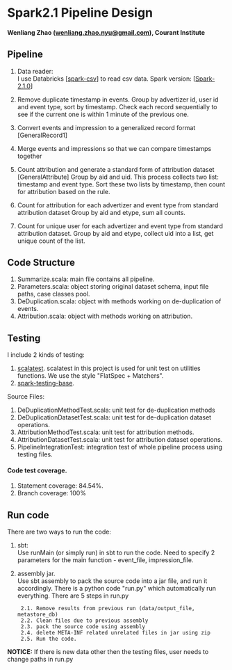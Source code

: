 # Spark2.1 Pipeline Design

#### Wenliang Zhao (wenliang.zhao.nyu@gmail.com), Courant Institute

## Pipeline
1. Data reader:  
	I use Databricks [[spark-csv](https://github.com/databricks/spark-csv)] to read csv data. Spark version: [[Spark-2.1.0](http://spark.apache.org/releases/spark-release-2-1-0.html)]
2. Remove duplicate timestamp in events. 
	Group by advertizer id, user id and event type, sort by timestamp. Check each record sequentially to see if the current one is within 1 minute of the previous one.	
3. Convert events and impression to a generalized record format [GeneralRecord1]
	
4. Merge events and impressions so that we can compare timestamps together
	
5. Count attribution and generate a standard form of attribution dataset [GeneralAttribute]
	Group by aid and uid. This process collects two list: timestamp and event type. Sort these two lists by timestamp, then count for attribution based on the rule.  

6. Count for attribution for each advertizer and event type from standard attribution dataset
	Group by aid and etype, sum all counts. 

7. Count for unique user for each advertizer and event type from standard attribution dataset. 
	Group by aid and etype, collect uid into a list, get unique count of the list.


## Code Structure
1. Summarize.scala: main file contains all pipeline.  
2. Parameters.scala: object storing original dataset schema, input file paths, case classes pool.   
3. DeDuplication.scala: object with methods working on de-duplication of events.  
4. Attribution.scala: object with methods working on attribution.  


## Testing
I include 2 kinds of testing:  
1) [scalatest](http://www.scalatest.org/). 
	scalatest in this project is used for unit test on utilities functions. We use the style "FlatSpec + Matchers".  
2) [spark-testing-base](https://github.com/holdenk/spark-testing-base).    

Source Files:  
1. DeDuplicationMethodTest.scala: unit test for de-duplication methods   
2. DeDuplicationDatasetTest.scala: unit test for de-duplication dataset operations.  
3. AttributionMethodTest.scala: unit test for attribution methods.  
4. AttributionDatasetTest.scala: unit test for attribution dataset operations.  
5. PipelineIntegrationTest: integration test of whole pipeline process using testing files.  
  
#### Code test coverage. 
1. Statement coverage: 84.54%. 
2. Branch coverage: 100%
	

## Run code

There are two ways to run the code:

1. sbt:  
	Use runMain (or simply run) in sbt to run the code. Need to specify 2 parameters for the main function - event_file, impression_file.
2. assembly jar.   
	Use sbt assembly to pack the source code into a jar file, and run it accordingly.
	There is a python code "run.py" which automatically run everything. There are 5 steps in run.py
		
		2.1. Remove results from previous run (data/output_file, metastore_db)
		2.2. Clean files due to previous assembly
		2.3. pack the source code using assembly
		2.4. delete META-INF related unrelated files in jar using zip
		2.5. Run the code. 


**NOTICE:** If there is new data other then the testing files, user needs to change paths in run.py
